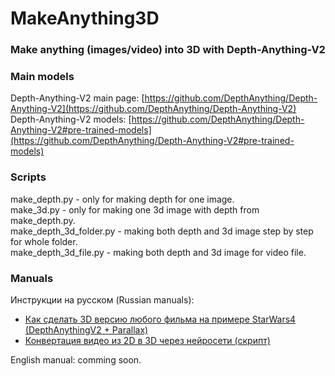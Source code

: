 # MakeAnything3D
### Make anything (images/video) into 3D with Depth-Anything-V2
### Main models
Depth-Anything-V2 main page: [https://github.com/DepthAnything/Depth-Anything-V2](https://github.com/DepthAnything/Depth-Anything-V2)  
Depth-Anything-V2 models: [https://github.com/DepthAnything/Depth-Anything-V2#pre-trained-models](https://github.com/DepthAnything/Depth-Anything-V2#pre-trained-models)  

### Scripts
make_depth.py - only for making depth for one image.  
make_3d.py - only for making one 3d image with depth from make_depth.py.  
make_depth_3d_folder.py - making both depth and 3d image step by step for whole folder.  
make_depth_3d_file.py - making both depth and 3d image for video file.

### Manuals
Инструкции на русском (Russian manuals):   
- [Как сделать 3D версию любого фильма на примере StarWars4 (DepthAnythingV2 + Parallax)](https://habr.com/ru/articles/897860/)
- [Конвертация видео из 2D в 3D через нейросети (скрипт)](https://habr.com/ru/articles/906612/)

English manual: comming soon.
